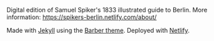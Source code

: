 Digital edition of Samuel Spiker's 1833 illustrated guide to Berlin. More information: https://spikers-berlin.netlify.com/about/

Made with [Jekyll](https://jekyllrb.com) using the [Barber theme](https://github.com/samesies/barber-jekyll). Deployed with [Netlify](https://www.netlify.com).
